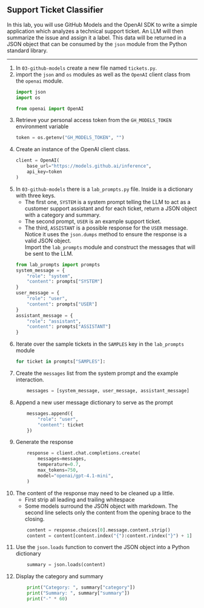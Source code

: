 ## Support Ticket Classifier


In this lab, you will use GitHub Models and the OpenAI SDK to write a simple application which analyzes a technical support ticket.  An LLM will then summarize the issue and assign it a label.  This data will be returned in a JSON object that can be consumed by the `json` module from the Python standard library.

---
1. In `03-github-models` create a new file named `tickets.py`.
2. import the `json` and `os` modules as well as the `OpenAI` client class from the `openai` module.
    ```python
    import json
    import os

    from openai import OpenAI
    ```
3. Retrieve your personal access token from the `GH_MODELS_TOKEN` environment variable
    ```python
    token = os.getenv("GH_MODELS_TOKEN", "")
    ```
4. Create an instance of the OpenAI client class.
    ```python
    client = OpenAI(
        base_url="https://models.github.ai/inference",
        api_key=token
    )
    ```
5. In `03-github-models` there is a `lab_prompts.py` file.  Inside is a dictionary with three keys.  
    * The first one, `SYSTEM` is a system prompt telling the LLM to act as a customer support assistant and for each ticket, return a JSON object with a category and summary.  
    * The second prompt, `USER` is an example support ticket.  
    * The third, `ASSISTANT` is a possible response for the `USER` message.  Notice it uses the `json.dumps` method to ensure the response is a valid JSON object.  
    Import the `lab_prompts` module and construct the messages that will be sent to the LLM.
    ```python
    from lab_prompts import prompts
    system_message = {
        "role": "system",
        "content": prompts["SYSTEM"]
    }
    user_message = {
        "role": "user",
        "content": prompts["USER"]
    }
    assistant_message = {
        "role": "assistant",
        "content": prompts["ASSISTANT"]
    }
    ```
6. Iterate over the sample tickets in the `SAMPLES` key in the `lab_prompts` module
    ```python
    for ticket in prompts["SAMPLES"]:

    ```
7. Create the `messages` list from the system prompt and the example interaction.
    ```python
        messages = [system_message, user_message, assistant_message]
    ```
8. Append a new user message dictionary to serve as the prompt
    ```python
        messages.append({
            "role": "user",
            "content": ticket
        })
    ```
9. Generate the response
    ```python
        response = client.chat.completions.create(
            messages=messages,
            temperature=0.7,
            max_tokens=750,
            model="openai/gpt-4.1-mini",
        )
    ```
10. The content of the response may need to be cleaned up a little.  
    * First strip all leading and trailing whitespace
    * Some models surround the JSON object with markdown.  The second line selects only the content from the opening brace to the closing.
    ```python
        content = response.choices[0].message.content.strip()
        content = content[content.index("{"):content.rindex("}") + 1]
    ```
11. Use the `json.loads` function to convert the JSON object into a Python dictionary
    ```python
        summary = json.loads(content)
    ```
12. Display the category and summary
    ```python
        print("Category: ", summary["category"])
        print("Summary: ", summary["summary"])
        print("-" * 60)
    ```